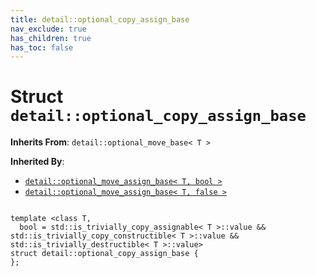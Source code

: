 ```yaml
---
title: detail::optional_copy_assign_base
nav_exclude: true
has_children: true
has_toc: false
---
```


# Struct `detail::optional_copy_assign_base`

**Inherits From**:
`detail::optional_move_base< T >`

**Inherited By**:
* [`detail::optional_move_assign_base< T, bool >`](/api/classes/structdetail_1_1optional__move__assign__base.html)
* [`detail::optional_move_assign_base< T, false >`](/api/classes/structdetail_1_1optional__move__assign__base_3_01t_00_01false_01_4.html)

<code class="doxybook">
<span>template &lt;class T,</span>
<span>&nbsp;&nbsp;bool = std::is&#95;trivially&#95;copy&#95;assignable&lt; T &gt;::value && std::is&#95;trivially&#95;copy&#95;constructible&lt; T &gt;::value && std::is&#95;trivially&#95;destructible&lt; T &gt;::value&gt;</span>
<span>struct detail::optional&#95;copy&#95;assign&#95;base {</span>
<span>};</span>
</code>

